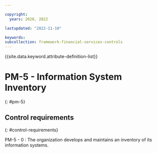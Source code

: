 ```yaml
---

copyright:
  years: 2020, 2022

lastupdated: "2022-11-10"

keywords: 
subcollection: framework-financial-services-controls
---
```


{{site.data.keyword.attribute-definition-list}}

               
# PM-5 - Information System Inventory
{: #pm-5}

## Control requirements
{: #control-requirements}

PM-5 - 0
    : The organization develops and maintains an inventory of its information systems.





